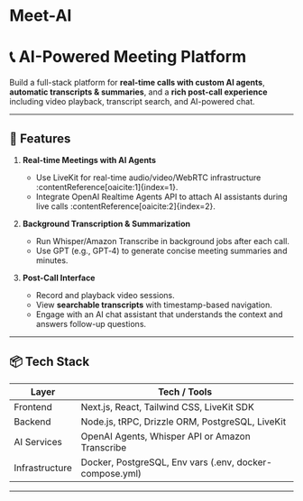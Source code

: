 # Meet-AI

# 📞 AI-Powered Meeting Platform

Build a full-stack platform for **real-time calls with custom AI agents**, **automatic transcripts & summaries**, and a **rich post-call experience** including video playback, transcript search, and AI-powered chat.

---

## 🚀 Features

1. **Real-time Meetings with AI Agents**
   - Use LiveKit for real-time audio/video/WebRTC infrastructure :contentReference[oaicite:1]{index=1}.
   - Integrate OpenAI Realtime Agents API to attach AI assistants during live calls :contentReference[oaicite:2]{index=2}.

2. **Background Transcription & Summarization**
   - Run Whisper/Amazon Transcribe in background jobs after each call.
   - Use GPT (e.g., GPT‑4) to generate concise meeting summaries and minutes.

3. **Post-Call Interface**
   - Record and playback video sessions.
   - View **searchable transcripts** with timestamp-based navigation.
   - Engage with an AI chat assistant that understands the context and answers follow-up questions.

---

## 📦 Tech Stack

| Layer       | Tech / Tools                                     |
|-------------|--------------------------------------------------|
| Frontend    | Next.js, React, Tailwind CSS, LiveKit SDK       |
| Backend     | Node.js, tRPC, Drizzle ORM, PostgreSQL, LiveKit |
| AI Services | OpenAI Agents, Whisper API or Amazon Transcribe |
| Infrastructure | Docker, PostgreSQL, Env vars (.env, docker-compose.yml) |

---

